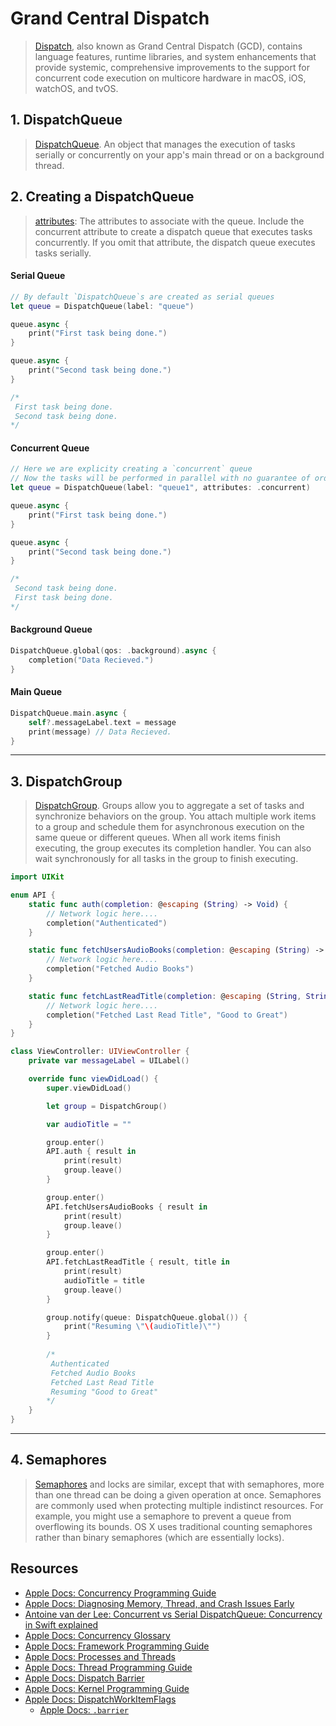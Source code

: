 # Grand Central Dispatch 

> [Dispatch](https://developer.apple.com/documentation/dispatch), also known as Grand Central Dispatch (GCD), contains language features, runtime libraries, and system enhancements that provide systemic, comprehensive improvements to the support for concurrent code execution on multicore hardware in macOS, iOS, watchOS, and tvOS.

## 1. DispatchQueue

> [DispatchQueue](https://developer.apple.com/documentation/dispatch/dispatchqueue). An object that manages the execution of tasks serially or concurrently on your app's main thread or on a background thread.

## 2. Creating a DispatchQueue

> [attributes](https://developer.apple.com/documentation/dispatch/dispatchqueue/2300059-init): The attributes to associate with the queue. Include the concurrent attribute to create a dispatch queue that executes tasks concurrently. If you omit that attribute, the dispatch queue executes tasks serially.

#### Serial Queue
```swift
// By default `DispatchQueue`s are created as serial queues
let queue = DispatchQueue(label: "queue")

queue.async {
    print("First task being done.")
}

queue.async {
    print("Second task being done.")
}

/*
 First task being done.
 Second task being done.
*/
```

#### Concurrent Queue

```swift
// Here we are explicity creating a `concurrent` queue
// Now the tasks will be performed in parallel with no guarantee of order
let queue = DispatchQueue(label: "queue1", attributes: .concurrent)

queue.async {
    print("First task being done.")
}

queue.async {
    print("Second task being done.")
}

/*
 Second task being done.
 First task being done.
*/
```

#### Background Queue

```swift
DispatchQueue.global(qos: .background).async {
    completion("Data Recieved.")
}
```

#### Main Queue

```swift
DispatchQueue.main.async {
    self?.messageLabel.text = message
    print(message) // Data Recieved.
}
```

***

## 3. DispatchGroup

> [DispatchGroup](https://developer.apple.com/documentation/dispatch/dispatchgroup). Groups allow you to aggregate a set of tasks and synchronize behaviors on the group. You attach multiple work items to a group and schedule them for asynchronous execution on the same queue or different queues. When all work items finish executing, the group executes its completion handler. You can also wait synchronously for all tasks in the group to finish executing.

```swift
import UIKit

enum API {
    static func auth(completion: @escaping (String) -> Void) {
        // Network logic here....
        completion("Authenticated")
    }

    static func fetchUsersAudioBooks(completion: @escaping (String) -> Void) {
        // Network logic here....
        completion("Fetched Audio Books")
    }

    static func fetchLastReadTitle(completion: @escaping (String, String) -> Void) {
        // Network logic here....
        completion("Fetched Last Read Title", "Good to Great")
    }
}

class ViewController: UIViewController {
    private var messageLabel = UILabel()

    override func viewDidLoad() {
        super.viewDidLoad()

        let group = DispatchGroup()

        var audioTitle = ""

        group.enter()
        API.auth { result in
            print(result)
            group.leave()
        }

        group.enter()
        API.fetchUsersAudioBooks { result in
            print(result)
            group.leave()
        }

        group.enter()
        API.fetchLastReadTitle { result, title in
            print(result)
            audioTitle = title
            group.leave()
        }

        group.notify(queue: DispatchQueue.global()) {
            print("Resuming \"\(audioTitle)\"")
        }
        
        /*
         Authenticated
         Fetched Audio Books
         Fetched Last Read Title
         Resuming "Good to Great"
        */
    }
}
```

***

## 4. Semaphores

> [Semaphores](https://developer.apple.com/library/archive/documentation/Darwin/Conceptual/KernelProgramming/synchronization/synchronization.html) and locks are similar, except that with semaphores, more than one thread can be doing a given operation at once. Semaphores are commonly used when protecting multiple indistinct resources. For example, you might use a semaphore to prevent a queue from overflowing its bounds.
> OS X uses traditional counting semaphores rather than binary semaphores (which are essentially locks).



## Resources

* [Apple Docs: Concurrency Programming Guide](https://developer.apple.com/library/archive/documentation/General/Conceptual/ConcurrencyProgrammingGuide/OperationQueues/OperationQueues.html)
* [Apple Docs: Diagnosing Memory, Thread, and Crash Issues Early](https://developer.apple.com/documentation/xcode/diagnosing-memory-thread-and-crash-issues-early)
* [Antoine van der Lee: Concurrent vs Serial DispatchQueue: Concurrency in Swift explained](https://www.avanderlee.com/swift/concurrent-serial-dispatchqueue/)
* [Apple Docs: Concurrency Glossary](https://developer.apple.com/library/archive/documentation/General/Conceptual/ConcurrencyProgrammingGuide/Glossary/Glossary.html#//apple_ref/doc/uid/TP40008091-CH104-SW2)
* [Apple Docs: Framework Programming Guide](https://developer.apple.com/library/archive/documentation/MacOSX/Conceptual/BPFrameworks/Frameworks.html#//apple_ref/doc/uid/10000183i)
* [Apple Docs: Processes and Threads](https://developer.apple.com/documentation/foundation/processes_and_threads)
* [Apple Docs: Thread Programming Guide](https://developer.apple.com/library/archive/documentation/Cocoa/Conceptual/Multithreading/Introduction/Introduction.html#//apple_ref/doc/uid/10000057i-CH1-SW1)
* [Apple Docs: Dispatch Barrier](https://developer.apple.com/documentation/dispatch/dispatch_barrier)
* [Apple Docs: Kernel Programming Guide](https://developer.apple.com/library/archive/documentation/Darwin/Conceptual/KernelProgramming/About/About.html)
* [Apple Docs: DispatchWorkItemFlags](https://developer.apple.com/documentation/dispatch/dispatchworkitemflags)
  * [Apple Docs: `.barrier`](https://developer.apple.com/documentation/dispatch/dispatchworkitemflags/1780674-barrier)
